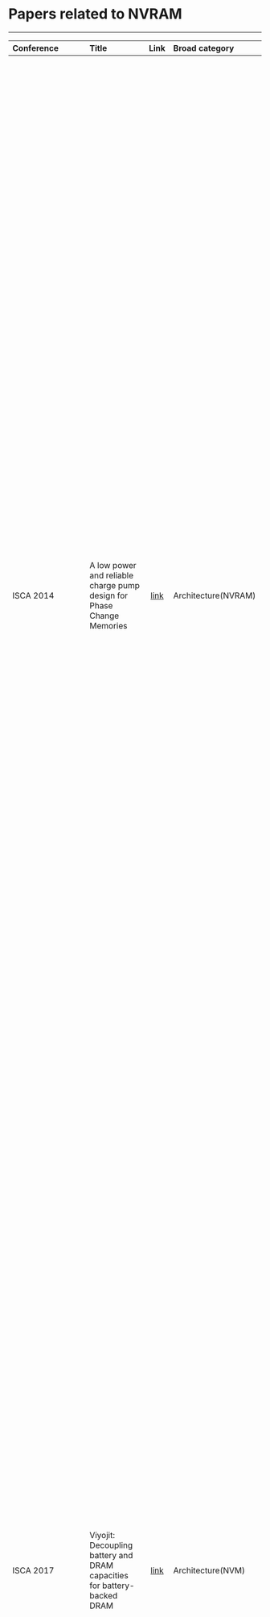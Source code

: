 # Papers related to NVRAM
--------------------------------------------------

|Conference| Title   |     Link     |Broad category|  Abstract |
|:-------|:----------|:-------------:|:--------|:------|
|ISCA 2014| A low power and reliable charge pump design for Phase Change Memories |  [link](https://ieeexplore.ieee.org/document/6853222/) |Architecture(NVRAM)|Emerging nonvolatile memory technologies (NVRAM) promise the performance of DRAM with the persistence of disk. However, constraining NVRAM write order, necessary to ensure recovery correctness, limits NVRAM write concurrency and degrades throughput. We require new memory interfaces to minimally describe write constraints and allow high performance and high concurrency data structures. These goals strongly resemble memory consistency. Whereas memory consistency concerns the order that memory operations are observed between numerous processors, persistent memory systems must constrain the order that writes occur with respect to failure. We introduce memory persistency, a new approach to designing persistent memory interfaces, building on memory consistency. Similar to memory consistency, memory persistency models may be relaxed to improve performance. We describe the design space of memory persistency and desirable features that such a memory system requires. Finally, we introduce several memory persistency models and evaluate their ability to expose NVRAM write concurrency using two implementations of a persistent queue. Our results show that relaxed persistency models accelerate system throughput 30-fold by reducing NVRAM write constraints.|
|ISCA 2017|Viyojit: Decoupling battery and DRAM capacities for battery-backed DRAM|[link](https://ieeexplore.ieee.org/document/8192506/)|Architecture(NVM)|Non-Volatile Memories (NVMs) can significantly improve the performance of data-intensive applications. A popular form of NVM is Battery-backed DRAM, which is available and in use today with DRAMs latency and without the endurance problems of emerging NVM technologies. Modern servers can be provisioned with up-to 4 TB of DRAM, and provisioning battery backup to write out such large memories is hard because of the large battery sizes and the added hardware and cooling costs. We present Viyojit, a system that exploits the skew in write working sets of applications to provision substantially smaller batteries while still ensuring durability for the entire DRAM capacity. Viyojit achieves this by bounding the number of dirty pages in DRAM based on the provisioned battery capacity and proactively writing out infrequently written pages to an SSD. Even for write-heavy workloads with less skew than we observe in analysis of real data center traces, Viyojit reduces the required battery capacity to 11% of the original size, with a performance overhead of 7-25%. Thus, Viyojit frees battery-backed DRAM from stunted growth of battery capacities and enables servers with terabytes of battery-backed DRAM.|
|ISCA 2018| 2B-SSD: The Case for Dual, Byte- and Block-Addressable Solid-State Drives |[link](https://ieeexplore.ieee.org/document/8416845/)|Architecture(NVRAM)|Performance critical transaction and storage systems require fast persistence of write data. Typically, a non-volatile RAM (NVRAM) is employed on the datapath to the permanent storage, to temporarily and quickly store write data before the system acknowledges the write request. NVRAM is commonly implemented with battery-backed DRAM. Unfortunately, battery-backed DRAM is small and costly, and occupies a precious DIMM slot. In this paper, we make a case for dual, byte- and block-addressable solid-state drive (2B-SSD), a novel NAND flash SSD architecture designed to offer a dual view of byte addressability and traditional block addressability at the same time. Unlike a conventional storage device, 2B-SSD allows accessing the same file with two independent byte- and block-I/O paths. It controls the data transfer between its internal DRAM and NAND flash memory through an intuitive software interface, and manages the mapping of the two address spaces. 2B-SSD realizes a wholly different way and speed of accessing files on a storage device; applications can access them directly using memory-mapped I/O, and moreover write with a DRAM-like latency. To quantify the benefits of 2B-SSD, we modified logging subsystems of major database engines to store log records directly on it without buffering them in the host memory. When running popular workloads, we measured throughput gains in the range of 1.2X and 2.8X with no risk of data loss.|
|MICRO 2014|FIRM: Fair and High-Performance Memory Control for Persistent Memory Systems|[link](https://ieeexplore.ieee.org/document/7011385/) |Architecture(NVM)|Byte-addressable nonvolatile memories promise a new technology, persistent memory, which incorporates desirable attributes from both traditional main memory (byte-addressability and fast interface) and traditional storage (data persistence). To support data persistence, a persistent memory system requires sophisticated data duplication and ordering control for write requests. As a result, applications that manipulate persistent memory (persistent applications) have very different memory access characteristics than traditional (non-persistent) applications, as shown in this paper. Persistent applications introduce heavy write traffic to contiguous memory regions at a memory channel, which cannot concurrently service read and write requests, leading to memory bandwidth underutilization due to low bank-level parallelism, frequent write queue drains, and frequent bus turnarounds between reads and writes. These characteristics undermine the high-performance and fairness offered by conventional memory scheduling schemes designed for non-persistent applications. Our goal in this paper is to design a fair and high-performance memory control scheme for a persistent memory based system that runs both persistent and non-persistent applications. Our proposal, FIRM, consists of three key ideas. First, FIRM categorizes request sources as non-intensive, streaming, random and persistent, and forms batches of requests for each source. Second, FIRM strides persistent memory updates across multiple banks, thereby improving bank-level parallelism and hence memory bandwidth utilization of persistent memory accesses. Third, FIRM schedules read and write request batches from different sources in a manner that minimizes bus turnarounds and write queue drains. Our detailed evaluations show that, compared to five previous memory scheduler designs, FIRM provides significantly higher system performance and fairness.|
|HPCA 2018|Crash Consistency in Encrypted Non-volatile Main Memory Systems| [link](https://ieeexplore.ieee.org/document/8327018/)|Architecture(NVM)|Non-Volatile Main Memory (NVMM) systems provide high performance by directly manipulating persistent data in-memory, but require crash consistency support to recover data in a consistent state in case of a power failure or system crash. In this work, we focus on the interplay between the crash consistency mechanisms and memory encryption. Memory encryption is necessary for these systems to protect data against the attackers with physical access to the persistent main memory. As decrypting data at every memory read access can significantly degrade the performance, prior works propose to use a memory encryption technique, counter-mode encryption, that reduces the decryption overhead by performing a memory read access in parallel with the decryption process using a counter associated with each cache line. Therefore, a pair of data and counter value is needed to correctly decrypt data after a system crash. We demonstrate that counter-mode encryption does not readily extend to crash consistent NVMM systems as the system will fail to recover data in a consistent state if the encrypted data and associated counter are not written back to memory atomically, a requirement we refer to as counter-atomicity. We show that naively enforcing counter-atomicity for all NVMM writes can serialize memory accesses and results in a significant performance degradation. In order to improve the performance, we make an observation that not all writes to NVMM need to be counter-atomic. The crash consistency mechanisms rely on versioning to keep one consistent copy of data intact while manipulating another version directly in-memory. As the recovery process only relies on the unmodified consistent version, it is not necessary to strictly enforce counter-atomicity for the writes that do not affect data recovery. Based on this insight, we propose selective counter-atomicity that allows reordering of writes to data and associated counters when the writes to persistent memory do not alter the recoverable consistent state. We propose efficient software and hardware support to enforce selective counter-atomicity. Our evaluation demonstrates that in a 1/2/4/8- core system, selective counter-atomicity improves performance by 6/11/22/40% compared to a system that enforces counter-atomicity for all NVMM writes. The performance of our selective counter-atomicity design comes within 5% of an ideal NVMM system that |provides crash consistency of encrypted data at no cost.|
|HPCA 2016|Atomic persistence for SCM with a non-intrusive backend controller|[link](https://ieeexplore.ieee.org/document/7446055/)|Architecture(NVM)-Software Interface|Non-volatile byte-addressable memory has the potential to revolutionize system architecture by providing instruction-grained direct access to vast amounts of persistent data. We describe a non-intrusive memory controller that uses backend operations for achieving lightweight failure atomicity. By moving synchronous persistent memory operations to the background, the performance overheads are minimized. Our solution avoids costly software intervention by decoupling isolation and concurrency-driven atomicity from failure atomicity and durability, and does not require changes to the front-end cache hierarchy. Two implementation alternatives - one using a hardware structure, and the other extending the memory controller with a firmware managed volatile space - are described. Our results show the performance is significantly better than traditional approaches.|
|ASPLOS '16| NVWAL: Exploiting NVRAM in Write-Ahead Logging|[link](https://dl.acm.org/citation.cfm?id=2872392)|Architecture(NVRAM)Software Interface| Emerging byte-addressable non-volatile memory is considered an alternative storage device for database logs that require persistency and high performance. In this work, we develop NVWAL (NVRAM Write-Ahead Logging) for SQLite. The contribution of NVWAL consists of three elements: (i) byte-granularity differential logging that effectively eliminates the excessive I/O overhead of filesystem-based logging or journaling, (ii) transaction-aware lazy synchronization that reduces cache synchronization overhead by two-thirds, and (iii) user-level heap management of the NVRAM persistent WAL structure, which reduces the overhead of managing persistent objects. We implemented NVWAL in SQLite and measured the performance on a Nexus 5 smartphone and an NVRAM emulation board - Tuna. Our performance study shows the following: (i) the overhead of enforcing strict ordering of NVRAM writes can be reduced via NVRAM-aware transaction management. (ii) From the application performance point of view, the overhead of guaranteeing failure atomicity is negligible; the cache line flush overhead accounts for only 0.8~4.6% of transaction execution time. Therefore, application performance is much less sensitive to the NVRAM performance than we expected. Decreasing the NVRAM latency by one-fifth (from 1942 nsec to 437 nsec), SQLite achieves a mere 4% performance gain (from 2517 ins/sec to 2621 ins/sec). (iii) Overall, when the write latency of NVRAM is 2 usec, NVWAL increases SQLite performance by at least 10x compared to that of WAL on flash memory (from 541 ins/sec to 5812 ins/sec).|
|DAC 18| Enabling union page cache to boost file access performance of NVRAM-based storage device| [link](https://dl.acm.org/citation.cfm?id=3196045)|Archtecture(NVM)OS Interface|Due to the fast access performance, byte-addressability, and non-volatility of non-volatile random access memory (NVRAM), NVRAM has emerged as a popular candidate for the design of memory/storage systems on mobile computing systems. For example, the latest 3D xPoint memory could be a kind of NVRAM with much longer life expectancy than NAND flash and could ease the possible endurance issue. When NVRAM is considered as both main memory and storage in mobile computing systems, existing page cache mechanisms introduce too many unnecessary data movements between main memory and storage. To resolve this issue, we propose the concept of "union page cache," which jointly manages data of the page cache in both main memory and storage. To realize this concept, a partial page cache strategy is designed to consider both main memory and storage as its management space and to eliminate unnecessary data movements between main memory and storage without sacrificing the data consistency of file systems. Experimental results show that the proposed strategy can boost the file accessing performance upto 85.62% when using PCM as a case study.|
|VLDB 2015|nvm malloc: Memory Allocation for NVRAM|[link](http://www.adms-conf.org/2015/adms15_schwalb.pdf)|Architecture(NVRAM)OS Interface|Non-volatile main memory (NVRAM) has the potential to fundamentally change the persistency of software. Applications can make their state persistent by directly placing data structures on NVRAM instead of volatile DRAM. However, the persistent nature of NVRAM requires significant changes for memory allocators that are now faced with the additional tasks of data recovery and failure-atomicity. In this paper, we present nvm malloc, a general-purpose memory allocator concept for the NVRAM era as a basic building block for persistent applications. We introduce concepts for managing named allocations for simplified recovery and using volatile and non-volatile memory in combination to provide both high performance and failure-atomic allocations.|
|IEEE Transactions on Consumer Electronics(2012)|Efficient logging of metadata using NVRAM for NAND flash based file system|[link](https://ieeexplore.ieee.org/abstract/document/6170059/)|Software Interface|In this work, we designed and implemented schemes that defer writing of metadata in order to realize an efficient and reliable NAND flash file system. The conventional NAND flash file systems synchronously write their metadata in the NAND flash for reliability; however, the synchronous writing of metadata generates excessive garbage. We propose the scheme for merging the writing of metadata so as to reduce the garbage of the NAND flash while ensuring file system consistency. The proposed scheme uses the non-volatile memory for synchronously logging modifications of the metadata. The logging can significantly reduce excessive metadata writing of NAND flash. Also, the last modified metadata can be recovered from a crash, after scanning logs in the non-volatile memory. We implemented the scheme for the deferred writing of metadata on top of a Linux OS. The evaluation results show that the proposed scheme greatly reduced the overall application time and the number of written pages across various benchmarks, compared to the conventional flash file system.|
|NVMW 17|SECRET: Smartly EnCRypted Energy EfficienT Non-Volatile Memories|[link](https://ieeexplore.ieee.org/document/7544407/)|Architecture(Hardware)|Data persistence in emerging non-volatile memories (NVMs) poses a multitude of security vulnerabilities, motivating main memory encryption for data security. However, practical encryption algorithms demonstrate strong diffusion characteristics that increase cell flips, resulting in increased write energy/latency and reduced lifetime of NVMs. State-of-the-art security solutions have focused on reducing the encryption penalty (increased write energy/latency and reduced memory lifetime) in single-level cell (SLC) NVMs; however, the realization of low encryption penalty solutions for multi-/triple-level cell (MLC/TLC) secure NVMs remains an open area of research. This work synergistically integrates zero-based partial writes with XOR-based energy masking to realize Smartly EnCRypted Energy efficienT, i.e., SECRET MLC/TLC NVMs, without compromising the security of the underlying encryption technique. Our simulations on an MLC (TLC) resistive RAM (RRAM) architecture across SPEC CPU2006 workloads demonstrate that for 6.25% (7.84%) memory overhead, SECRET reduces write energy by 80% (63%), latency by 37% (49%), and improves memory lifetime by 63% (56%) over conventional advanced encryption standard-based (AES-based) counter mode encryption.|
|NVMW 17|NVQuery: Efficient Query Processing in Non-Volatile Memory|[link](https://ieeexplore.ieee.org/document/8323230/)|NVM In memory processing|Today’s computing systems use huge amount of energy and time to process basic queries in database. A large part of it is spent in data movement between the memory and processing cores, owing to the limited cache capacity and memory bandwidth of traditional computers. In this paper, we propose a non-volatile memory-based query accelerator, called NVQuery, which performs several basic query functions in memory including aggregation, prediction, bit-wise operations, join operations, as well as exact and nearest distance search queries. NVQuery is implemented on a content addressable memory (CAM) and exploits the analog characteristic of non-volatile memory in order to enable in-memory processing. To implement nearest distance search in memory, we introduce a novel bitline driving scheme to give weights to the indices of the bits during the search operation. To further improve the energy efficiency, our design supports configurable approximation by adaptively putting memory blocks under voltage overscaling. Our experimental evaluation shows that, NVQuery can provide 49.3× performance speedup and 32.9× energy savings as compared to running the same query on traditional processor. Approximation improves the energy-delay product of NVQuery by 7.3×, while providing acceptable accuracy. In addition, NVQuery can achieve 30.1× energy-delay product improvement as compared to the state-of-the-art query accelerators.|
|NVMW 16|NOVA: A Log-structured File System for Hybrid Volatile/Non-volatile Main Memories|[link](https://www.usenix.org/system/files/conference/fast16/fast16-papers-xu.pdf)|NVM OS Interface|NOVA is a log-structured file system for hybrid volatile/non-volatile main memories. NOVA extends LFS to leverage NVMM, yielding a simpler, high-performance file system that supports fast and efficient garbage collection and quick recovery from system failures. NOVA outperforms existing file systems by a wide margin on a wide range of applications while providing stronger consistency and atomicity guarantees.|
|FAST 15|NV-Tree: Reducing Consistency Cost for NVM-based Single Level Systems|[link](https://www.usenix.org/conference/fast15/technical-sessions/presentation/yang)|Architecture(NVM)|The non-volatile memory (NVM) has DRAM-like performance and disk-like persistency which make it possible to replace both disk and DRAM to build single level systems. To keep data consistency in such systems is non-trivial because memory writes may be reordered by CPU and memory controller. In this paper, we study the consistency cost for an important and common data structure, B+Tree. Although the memory fence and CPU cacheline flush instructions can order memory writes to achieve data consistency, they introduce a significant overhead (more than 10X slower in performance). Based on our quantitative analysis of consistency cost, we propose NV-Tree, a consistent and cache-optimized B+Tree variant with reduced CPU cacheline flush. We implement and evaluate NV-Tree and NV-Store, a key-value store based on NV-Tree, on an NVDIMM server. NVTree outperforms the state-of-art consistent tree structures by up to 12X under write-intensive workloads. NV-Store increases the throughput by up to 4.8X under YCSB workloads compared to Redis.|
|DAC 2017|A Novel ReRAM-Based Main Memory Structure for Optimizing Access Latency and Reliability|[link](https://dl.acm.org/citation.cfm?id=3062191)|Architecture(NVRAM)Hardware|Emerging Resistive Memory (ReRAM) is a promising candidate as the replacement for DRAM because of its low power consumption, high density and high endurance. Due to the unique crossbar structure, ReRAM can be constructed with a very high density. However, ReRAM's crossbar structure causes an IR drop problem which results in non-uniform access latency in ReRAM banks and reduces its reliability. Besides, the access latency and reliability of ReRAM arrays are greatly influenced by the data patterns involved in a write operation. In this paper, we propose a performance and reliability efficient ReRAM-based main memory structure. At the circuit level, we propose a double-sided write driver design to reduce the IR drops along bitlines. At the architecture level, a region partition with address remapping method and two flip schemes are proposed to reduce the access latency and improve the reliability of ReRAM arrays. The experimental results show that the proposed design can improve the system performance by 30.3% on average and reduce the memory access latency by 25.9% on average over an aggressive baseline, meanwhile the design improves the reliability of ReRAM-based memory system.|
|DAC 2016|Fine-Granularity Tile-Level Parallelism in Non-volatile Memory Architecture with Two-Dimensional Bank Subdivision|[link](https://ieeexplore.ieee.org/document/7544409/)|Architecture(NVRAM)|Emerging memory technologies such as phase-change memory (PCM) and resistive RAMs (RRAM) have been proposed as promising candidates for future DRAM replacements. Due to the nature of how these memories operate, unique properties (such as non-destructive read and current-sensing) can be exploited to further subdivide memory and provide increasing parallelism with negligible overhead. In this work, we leverage these properties to design a finegrained non-volatile memory (FgNVM), featuring two-dimensional bank subdivision for tile-level parallelism (TLP) in a NVM memory bank, with much finer-granularity and increased parallelism than the one-dimensional bank subdivision for subarray-level parallelism (SALP) in a DRAM memory bank. With such new tile-level parallelism, three new memory access modes are proposed for further performance improvement and energy reduction: Partial-Activation, Multi-Activation, and Background Writes. Our experimental results show that the new architecture is highly effective in boosting non-volatile memory performance with significant energy reduction. To the best of our knowledge, this is the first work to study fine-granularity memory access in emerging non-volatile memory architectures.|
|DAC 2016|Pinatubo: A processing-in-memory architecture for bulk bitwise operations in emerging non-volatile memories|[link](https://ieeexplore.ieee.org/document/7544414/)|In memory processing|Processing-in-memory (PIM) provides high bandwidth, massive parallelism, and high energy efficiency by implementing computations in main memory, therefore eliminating the overhead of data movement between CPU and memory. While most of the recent work focused on PIM in DRAM memory with 3D die-stacking technology, we propose to leverage the unique features of emerging non-volatile memory (NVM), such as resistance-based storage and current sensing, to enable efficient PIM design in NVM. We propose Pinatubo 1 , a Processing In Non-volatile memory ArchiTecture for bUlk Bitwise Operations. Instead of integrating complex logic inside the cost-sensitive memory, Pinatubo redesigns the read circuitry so that it can compute the bitwise logic of two or more memory rows very efficiently, and support one-step multi-row operations. The experimental results on data intensive graph processing and database applications show that Pinatubo achieves a ~500 x speedup, ~28000x energy saving on bitwise operations, and 1.12× overall speedup, 1.11× overall energy saving over the conventional processor.|
|NVMW 2015|A Reliable and Highly-Available Non-Volatile Memory System|[link](http://cseweb.ucsd.edu/~yiyingzhang/mojim-asplos15.pdf)|NVM Software Interface|Next-generation non-volatile memories can attach directly to processors to form non-volatile main memory (NVMM) and offer the opportunity to build very low latency storage systems. However, providing reliability and availability to NVMM is challenging, since the latency of data replication can squander the low latency that NVMM can provide. We propose Mojim, a system that provides the reliability and availability that large-scale storage systems require, while preserving the performance of NVMM.|
|NVMW 2015|Zero-Overhead NVM Crash Resilience|[link](https://pdfs.semanticscholar.org/50f2/83259801ffbd354aaf94228d3b48c19ee6ed.pdf)|NVM-Software Interface|Byte-addressable non-volatile memory (NVM) allows in-place update of durable data. NVM transaction mechanisms prevent failures during updates from corrupting data, but such mechanisms carry substantial performance overheads. Our new alternative for high-performance multi-threaded software guarantees consistent recovery of application data following failure and has zero overhead during failure-free operation. Our approach preserves application data integrity in crash-injection experiments.|
|NVMW 2014|Coset Coding to Extend the Lifetime of Non-Volatile Memory|[link](https://dukespace.lib.duke.edu/dspace/handle/10161/9396)|Architecture(NVM)| PCM and Flash memory cells both wear out based on usage. PCM is limited in the number of writes it can sustain, and Flash in the number of Program/Erase cycles. In this talk we present a technique based on coset coding that can be used to increase the effective lifetime of non-volatile memories. We will also discuss our implementation of coset coding in a prototype Flash-based SSD.|
|NVMW 2014|Compression Architecture for Bit-write Reduction in Non-volatile Memory Technologies|[link](https://dl.acm.org/citation.cfm?id=2770300)|Architecture(NVM)Hardware|This paper describes a compression-based architecture for bit-write reduction in emerging non-volatile memories (NVMs). Bit-write reduction has many practical benefits, including lower write latency, lower dynamic energy, and enhanced endurance. The proposed architecture, which is integrated into the memory controller, relies on (i) a frequent pattern compression engine, (ii) a comparator to reduce bit-writes, and (iii) an opportunistic wear leveler to spread writes and enhance memory endurance by reducing the peak bit-writes/cell. Trace-based simulations of the SPEC CPU2006 benchmarks show a 20X reduction in raw bit-writes, which corresponds to a 2-3X improvement over the best state-of-the-art methods, and a 20% reduction in peak cell bit-writes, improving NVM lifetime.|
|NVMW 2014|LightNVM: Lightning Fast Evaluation Platform for Non-Volatile Memories|[link](https://pdfs.semanticscholar.org/30eb/bf2b42ef3a5714b0f5350f85842e3ca2e408.pdf)|Architecture(NVM)Software|We present LightNVM, an SSD evaluation platform, that is both magnitude faster of current solutions, but also presents a highly scalable engine for low-latency memory designs, such as PCM and MRAM, to evaluate novel research work, without using an expensive evaluation platform.|
|NVMW 2013|bcache: Efficient Block Caching on SSDs|[link](https://bcache.evilpiepirate.org/)|Architecture(NVM) OS Interface|We present bcache, a high performance block layer SSD cache. We\'ll briefly explore the architecture and analyze the various tradeoffs and optimizations required to make it effective in real world situations.|
|NVMW 2018|LightNVM: The Linux Open-Channel SSD Subsystem|[link](https://www.usenix.org/system/files/conference/fast17/fast17-bjorling.pdf)|Architecture(NVM)OS Interface|we describe our experience build- ing LightNVM, the Open-Channel SSD subsystem in the Linux kernel. LightNVM is the first open, generic subsys- tem for Open-Channel SSDs and host-based SSD manage- ment. We make four contributions. First, we describe the characteristics of open-channel SSD management. We iden- tify the constraints linked to exposing SSD internals, discuss the associated trade-offs and lessons learned from the storage industry. Second, we introduce the Physical Page Address (PPA) I/O interface, an interface for Open-Channel SSDs, that defines a hierarchical address space together with control and vectored data commands. Third, we present LightNVM, the Linux subsystem that we designed and implemented for open- channel SSD management. It provides an interface where application-specific abstractions, denoted as targets, can be im- plemented. We provide a host-based Flash Translation Layer, called pblk, that exposes open-channel SSDs as traditional block I/O devices. Finally, we demonstrate the effectiveness of LightNVM on top of a first generation open-channel SSD. Our results are the first measurements of an open-channel SSD that exposes the physical page address I/O interface. We compare against state-of-the-art block I/O SSD and evaluate performance overheads when running synthetic, file system, and database system-based workloads. Our results show that LightNVM achieves high performance and can be tuned to control I/O latency variability.|
|NVMW 2018|NOVA-Fortis: A Fault-Tolerant Non-Volatile Main Memory File System|[link](https://cseweb.ucsd.edu/~swanson/papers/SOSP2017-NOVAFortis.pdf)|Architecture(NVM)OS Interface|Emerging fast, persistent memories will enable systems that combine conventional DRAM with large amounts of nonvolatile main memory (NVMM) and provide huge increases in storage performance. Fully realizing this potential requires fundamental changes in how system software manages, protects, and provides access to data that resides in NVMM. We address these needs by describing an NVMM-optimized file system called NOVA-Fortis that is both fast and resilient in the face of corruption due to media errors and software bugs. We identify and propose solutions for the unique challenges in adding fault tolerance to an NVMM file system, adapt state-of-the-art reliability techniques to an NVMM file system, and quantify the performance and storage overheads of these techniques.|
|NVMW 2018|Architectural Support for Atomic Durability in Non-Volatile Memory|[link](http://homepages.inf.ed.ac.uk/s1372211/pub/nvmw18.pdf)|Architecture(NVM)Hardware|Non-volatile memory (NVM) is emerging as a fast byte-addressable alternative for storing persistent data. Ensuring atomic durability in NVM requires logging. Existing techniques have proposed software logging either by using streaming stores for an undo log; or, by relying on the combination of clflush and mfence for a redo log. These techniques are suboptimal because they waste precious execution cycles to implement logging, which is fundamentally a data movement operation. We propose ATOM, a hardware log manager based on undo logging that performs the logging operation out of the critical path. We present the design principles behind ATOM and two techniques to optimize its performance. Our results show that ATOM achieves an improvement of 27% for micro-benchmarks and 60% for TPC-C over a baseline undo log design.| 
|NVMW 2018|Accelerating Multiplication and Parallelizing Operations in Non-Volatile Memory|[link](http://nvmw.ucsd.edu/nvmw18-program/unzip/current/nvmw2018-final9.pdf)|In Memory processing|Recent years have witnessed a rapid growth in the domain of Internet of Things (IoT). This network of billions of devices generates and exchanges huge amount of data. The limited cache capacity and memory bandwidth make transferring and processing such data on traditional CPUs and GPUs highly inefficient, both in terms of energy consumption and delay. However, many IoT applications are statistical at heart and can accept a part of inaccuracy in their computation. This enables the designers to reduce complexity of processing by approximating the results for a desired accuracy. In this paper, we propose an ultra-efficient approximate processing in-memory architecture, called APIM, which exploits the analog characteristics of non-volatile memories to support addition and multiplication inside the crossbar memory, while storing the data. The proposed design eliminates the overhead involved in transferring data to processor by virtually bringing the processor inside memory. APIM dynamically configures the precision of computation for each application in order to tune the level of accuracy during runtime. Our experimental evaluation running six general OpenCL applications shows that the proposed design achieves up to 20x performance improvement and provides 480x improvement in energy-delay product, ensuring acceptable quality of service. In exact mode, it achieves 28x energy savings and 4.8x speed up compared to the state-of-the-art GPU cores.|
|ASPLOS XVI 2011|Mnemosyne: Lightweight Persistent Memory|[link](http://delivery.acm.org/10.1145/1960000/1950379/p91-volos.pdf?ip=14.139.38.123&id=1950379&acc=ACTIVE%20SERVICE&key=045416EF4DDA69D9%2E6454B2DFDB9CC807%2E4D4702B0C3E38B35%2E4D4702B0C3E38B35&__acm__=1535294699_de0345d2c38535ca4753eeca29bf649a)|Architecture(NRAM)OS Interface|New storage-class memory (SCM) technologies, such as phase-change memory, STT-RAM, and memristors, promise user-level access to non-volatile storage through regular memory instructions. These memory devices enable fast user-mode access to persistence, allowing regular in-memory data structures to survive system crashes.In this paper, we present Mnemosyne, a simple interface for programming with persistent memory. Mnemosyne addresses two challenges: how to create and manage such memory, and how to ensure consistency in the presence of failures. Without additional mechanisms, a system failure may leave data structures in SCM in an invalid state, crashing the program the next time it starts.In Mnemosyne, programmers declare global persistent data with the keyword "pstatic" or allocate it dynamically. Mnemosyne provides primitives for directly modifying persistent variables and supports consistent updates through a lightweight transaction mechanism. Compared to past work on disk-based persistent memory, Mnemosyne reduces latency to storage by writing data directly to memory at the granularity of an update rather than writing memory pages back to disk through the file system. In tests emulating the performance characteristics of forthcoming SCMs, we show that Mnemosyne can persist data as fast as 3 microseconds. Furthermore, it provides a 35 percent performance increase when applied in the OpenLDAP directory server. In microbenchmark studies we find that Mnemosyne can be up to 1400% faster than alternative persistence strategies, such as Berkeley DB or Boost serialization, that are designed for disks.

# Added on 12 December 2018

|Conference| Title   |     Link     |Broad category|  Abstract |
|:-------|:----------|:-------------:|:--------|:------|
|USENIX 2013|Exploring System Challenges of Ultra-Low Latency Solid State Drives|[link](https://www.usenix.org/system/files/conference/hotstorage18/hotstorage18-paper-koh.pdf)|SSD Performance Characterization|We quantitatively characterize performance behaviors of a real ultra-low latency (ULL) SSD archive by using a real 800GB Z-SSD prototype, and analyze systemlevel challenges that the current storage stack exhibits.|
|Symposium on Mass Storage Systems and Technologies (MSST) 2015|A Study of Application Performance with Non-Volatile Main Memory|[link](https://ieeexplore.ieee.org/stamp/stamp.jsp?tp=&arnumber=7208275)|NVMM Performance Analysis|We present an analysis of storage application performance with non-volatile main memory (NVMM) using a hardware NVMM emulator that allows fine-grain tuning of NVMM performance parameters.|
|ASPLOS XVI 2011|NV-Heaps: making persistent objects fast and safe with next-generation, non-volatile memories|[link](https://dl.acm.org/citation.cfm?id=1950380)|Architecture(NRAM)OS Interface|We have implemented a lightweight, high-performance persistent object system called NV-heaps that provides transactional semantics while preventing these errors and providing a model for persistence that is easy to use and reason about. We implement search trees, hash tables, sparse graphs, and arrays using NV-heaps, BerkeleyDB, and Stasis. Our results show that NV-heap performance scales with thread count and that data structures implemented using NV-heaps out-perform BerkeleyDB and Stasis implementations by 32x and 244x, respectively, by avoiding the operating system and minimizing other software overheads. We also quantify the cost of enforcing the safety guarantees that NV-heaps provide and measure the costs of NV-heap primitive operations.|

# Added on 08 May 2019

|Conference| Title   |     Link     |Broad category|  Abstract |
|:-------|:----------|:-------------:|:--------|:------|
|MICRO 2013|Kiln: Closing the Performance Gap Between Systems With and Without Persistence Support|[link](https://ieeexplore.ieee.org/document/7847644)|NA|Non-volatile Memory consistency|Persistent memory is an emerging technology which allows in-memory persistent data objects to be updated at much higher throughput than when using disks as persistent storage. Previous persistent memory designs use logging or copy-on-write mechanisms to update persistent data, which unfortunately reduces the system performance to roughly half that of a native system with no persistence support. One of the great challenges in this application class is therefore how to efficiently enable atomic, consistent, and durable updates to ensure data persistence that survives application and/or system failures. Our goal is to design a persistent memory system with performance very close to that of a native system. We propose Kiln, a persistent memory design that adopts a nonvolatile cache and a nonvolatile main memory to enable atomic in-place updates without logging or copy-on-write. Our evaluation shows that Kiln can achieve 2× performance improvement compared with NVRAM-based persistent memory with write-ahead logging. In addition, our design has numerous practical advantages: a simple and intuitive abstract interface, microarchitecture-level optimizations, fast recovery from failures, and eliminating redundant writes to nonvolatile storage media.|
|MICRO 2015|Efficient persist barriers for multicores|[link](https://dl.acm.org/citation.cfm?id=2830805)|NA|Emerging non-volatile memory technologies enable fast, fine-grained persistence compared to slow block-based devices. In order to ensure consistency of persistent state, dirty cache lines need to be periodically flushed from caches and made persistent in an order specified by the persistency model. A persist barrier is one mechanism for enforcing this ordering.In this paper, we first show that current persist barrier implementations, flowing to certain ordering dependencies, add cache line flushes to the critical path. Our main contribution is an efficient persist barrier, that reduces the number of cache line ushes happening in the critical path. We evaluate our proposed persist barrier by using it to enforce two persistency models: buffered epoch persistency with programmer inserted barriers; and buffered strict persistency in bulk mode with hardware inserted barriers. Experimental evaluations using micro-benchmarks (buffered epoch persistency) and multi-threaded workloads (buffered strict persistency) show that using our persist barrier improves performance by 22% and 20% respectively over the state-of-the-art.|
|ISCA 2014|Memory persistency|[link](https://dl.acm.org/citation.cfm?id=2665712)|NA|Emerging nonvolatile memory technologies (NVRAM) promise the performance of DRAM with the persistence of disk. However, constraining NVRAM write order, necessary to ensure recovery correctness, limits NVRAM write concurrency and degrades throughput. We require new memory interfaces to minimally describe write constraints and allow high performance and high concurrency data structures. These goals strongly resemble memory consistency. Whereas memory consistency concerns the order that memory operations are observed between numerous processors, persistent memory systems must constrain the order that writes occur with respect to failure. We introduce memory persistency, a new approach to designing persistent memory interfaces, building on memory consistency. Similar to memory consistency, memory persistency models may be relaxed to improve performance. We describe the design space of memory persistency and desirable features that such a memory system requires. Finally, we introduce several memory persistency models and evaluate their ability to expose NVRAM write concurrency using two implementations of a persistent queue. Our results show that relaxed persistency models accelerate system throughput 30-fold by reducing NVRAM write constraints|
|USENIX ATC 2018|Redesigning LSMs for Nonvolatile Memory with NoveLSM|[link](https://www.usenix.org/conference/atc18/presentation/kannan)|NA|We present NoveLSM, a persistent LSM-based key-value storage system designed to exploit non-volatile memories and deliver low latency and high throughput to applications. We utilize three key techniques – a byte- addressable skip list, direct mutability of persistent state, and opportunistic read parallelism – to deliver high performance across a range of workload scenarios. Our analysis with popular benchmarks and real-world workload reveal up to a 3.8x and 2x reduction in write and read access latency compared to LevelDB. Storing all the data in a persistent skip list and avoiding block I/O provides more than 5x and 1.9x higher write throughput over LevelDB and RocksDB. Recovery time improves substantially with NoveLSM’s persistent skip list.|
|USENIX OSDI 2018|Write-Optimized and High-Performance Hashing Index Scheme for Persistent Memory|[link](https://www.usenix.org/system/files/osdi18-zuo.pdf)|NA|Non-volatile memory (NVM) as persistent memory is expected to substitute or complement DRAM in memory hierarchy, due to the strengths of non-volatility, high density, and near-zero standby power. However, due to the requirement of data consistency and hardware limitations of NVM, traditional indexing techniques originally designed for DRAM become inefficient in persistent memory. To efficiently index the data in persistent memory, this paper proposes a write-optimized and high-performance hashing index scheme, called level hashing, with low-overhead consistency guarantee and cost-efficient resizing. Level hashing provides a sharing-based two-level hash table, which achieves a constant-scale search/insertion/deletion/update time complexity in the worst case and rarely incurs extra NVM writes. To guarantee the consistency with low overhead, level hashing leverages log-free consistency schemes for insertion, deletion, and resizing operations, and an opportunistic log-free scheme for update operation. To cost-efficiently resize this hash table, level hashing leverages an in-place resizing scheme that only needs to rehash $1/3$ of buckets instead of the entire table, thus significantly reducing the number of rehashed buckets and improving the resizing performance.|
|MCHPC 2018|Understanding Application Recomputability without Crash Consistency in Non-Volatile Memory|[link](http://pasa.ucmerced.edu/wp-content/uploads/2018/09/Understanding_Application.pdf)|NA|Emerging non-volatile memory (NVM) is promising to be used as main memory, because of its good performance, density, and energy efficiency. Leveraging the non-volatility of NVM as main memory, we can recover data objects and resume application computation (recomputation) after the application crashes. The existing work studies how to ensure that data objects stored in NVM can be recovered to a consistent version during system recovery, a property referred to as crash consistency. However, enabling crash consistency often requires program modification and brings large runtime overhead.In this paper, we use a different view to examine application recomputation in NVM. Without taking care of consistency of data objects, we aim to understand if the application can be recomputable, given possible inconsistent data objects in NVM. We introduce a PIN-based simulation tool, NVC, to study application recomputability in NVM without crash consistency. The tool allows the user to randomly trigger application crash and then perform postmortem analysis on data values in caches and memory to examine data consistency. We use NVC to study a set of applications. We reveal that some applications are inherently tolerant to the data inconsistency problem. We perform a detailed analysis of application recomputability without crash consistency in NVM.
|MICRO 2018|PiCL: a Software-Transparent, Persistent Cache Log for Nonvolatile Main Memory|[link](http://parallel.princeton.edu/papers/micro18-nguyen-picl.pdf)|NA|—Software-transparent crash consistency is a promising direction to immediately reap the benefits of nonvolatile main memory (NVMM) without encumbering programmers with errorprone transactional semantics. Unfortunately, proposed hardware write-ahead logging (WAL) schemes have high performance overhead, particularly for multi-core systems with many threads and big on-chip caches and NVMs with low random-access performance. This paper proposes PiCL, a new WAL checkpointing mechanism that provides a low overhead, software-transparent crash consistency solution for NVMM. PiCL introduces multiundo logging, cache-driven logging, and asynchronous cache-scan to reduce random accesses and enable good row locality at the NVM. The key idea is that: by relaxing the durability timing of checkpoints, crash consistency can be provided with less than 1% performance overhead where 1.5× to 5.0× slowdown was typical with prior work. To demonstrate the feasibility of softwaretransparent crash consistency, we fully implemented PiCL as an FPGA prototype in Verilog using the OpenPiton framework.|
|MICRO 2015|ThyNVM: Enabling Software-Transparent Crash Consistency in Persistent Memory Systems|[link](https://ieeexplore.ieee.org/document/7856636)|NA|Emerging byte-addressable nonvolatile memories (NVMs) promise persistent memory, which allows processors to directly access persistent data in main memory. Yet, persistent memory systems need to guarantee a consistent memory state in the event of power loss or a system crash (i.e., crash consistency). To guarantee crash consistency, most prior works rely on programmers to (1) partition persistent and transient memory data and (2) use specialized software interfaces when updating persistent memory data. As a result, taking advantage of persistent memory requires significant programmer effort, e.g., to implement new programs as well as modify legacy programs. Use cases and adoption of persistent memory can therefore be largely limited. In this paper, we propose a hardware-assisted DRAM+NVM hybrid persistent memory design, Transparent Hybrid NVM (ThyNVM), which supports software-transparent crash consistency of memory data in a hybrid memory system. To efficiently enforce crash consistency, we design a new dual-scheme checkpointing mechanism, which efficiently overlaps checkpointing time with application execution time. The key novelty is to enable checkpointing of data at multiple granularities, cache block or page granularity, in a coordinated manner. This design is based on our insight that there is a tradeoff between the application stall time due to checkpointing and the hardware storage overhead of the metadata for checkpointing, both of which are dictated by the granularity of checkpointed data. To get the best of the tradeoff, our technique adapts the checkpointing granularity to the write locality characteristics of the data and coordinates the management of multiple-granularity updates. Our evaluation across a variety of applications shows that ThyNVM performs within 4.9% of an idealized DRAM-only system that can provide crash consistency at no cost.|
|HPCA 2017|ATOM: Atomic Durability in Non-volatile Memory through Hardware Logging|[link](https://ieeexplore.ieee.org/document/7920839)|NA|Non-volatile memory (NVM) is emerging as a fast byte-addressable alternative for storing persistent data. Ensuring atomic durability in NVM requires logging. Existing techniques have proposed software logging either by using streaming stores for an undo log; or, by relying on the combination of clflush and mfence for a redo log. These techniques are suboptimal because they waste precious execution cycles to implement logging, which is fundamentally a data movement operation. We propose ATOM, a hardware log manager based on undo logging that performs the logging operation out of the critical path. We present the design principles behind ATOM and two techniques to optimize its performance. Our results show that ATOM achieves an improvement of 27% to 33% for micro-benchmarks and 60% for TPC-C over a baseline undo log design.|
|VLDB 2015|REWIND: Recovery Write-Ahead System for In-Memory Non-Volatile Data-Structures|[link](https://dl.acm.org/citation.cfm?id=2735483)|NA|Recent non-volatile memory (NVM) technologies, such as PCM, STT-MRAM and ReRAM, can act as both main memory and storage. This has led to research into NVM programming models, where persistent data structures remain in memory and are accessed directly through CPU loads and stores. Existing mechanisms for transactional updates are not appropriate in such a setting as they are optimized for block-based storage. We present REWIND, a user-mode library approach to managing transactional updates directly from user code written in an imperative general-purpose language. REWIND relies on a custom persistent in-memory data structure for the log that supports recoverable operations on itself. The scheme also employs a combination of non-temporal updates, persistent memory fences, and lightweight logging. Experimental results on synthetic transactional workloads and TPC-C show the overhead of REWIND compared to its non-recoverable equivalent to be within a factor of only 1.5 and 1.39 respectively. Moreover, REWIND outperforms state-of-the-art approaches for data structure recoverability as well as general purpose and NVM-aware DBMS-based recovery schemes by up to two orders of magnitude.|